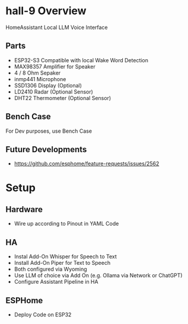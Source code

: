 # hall-9 Overview
HomeAssistant Local LLM Voice Interface

## Parts 
- ESP32-S3 Compatible with local Wake Word Detection
- MAX98357 Amplifier for Speaker
- 4 / 8 Ohm Sepaker
- inmp441 Microphone
- SSD1306 Display (Optional)
- LD2410 Radar (Optional Sensor)
- DHT22 Thermometer (Optional Sensor)

## Bench Case
For Dev purposes, use Bench Case 

## Future Developments
- https://github.com/esphome/feature-requests/issues/2562

# Setup

## Hardware
- Wire up according to Pinout in YAML Code

## HA
- Instal Add-On Whisper for Speech to Text
- Install Add-On Piper for Text to Speech
- Both configured via Wyoming
- Use LLM of choice via Add On (e.g. Ollama via Network or ChatGPT)
- Configure Assistant Pipeline in HA

## ESPHome
- Deploy Code on ESP32
